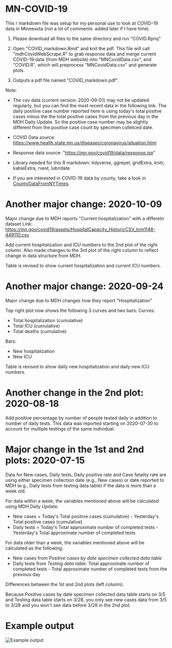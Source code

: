# MN-COVID-19
This r markdown file was setup for my personal use to look at COVID-19 data in Minnesota (not a lot of comments: added later if I have time). 

1. Please download all files to the same directory and run "COVID.Rproj"

2. Open "COVID_markdown.Rmd" and knit the pdf. This file will call "mdhCovidWebScrape.R" to grab response data and merge current COVID-19 data (from MDH website) into "MNCovidData.csv", and "COVID.R", which will preprocess "MNCovidData.csv" and generate plots.

3. Outputs a pdf file named "COVID_markdown.pdf".

Note: 
  - The csv data (current version: 2020-09-01) may not be updated regularly, but you can find the most recent data in the following link. The daily positive case number reported here is using today's total positve cases minus the the total positive cases from the previous day in the MDH Daily Update. So the positive case number may be slightly different from the positive case count by specimen colletced date.   
  
  - COVID Data source: https://www.health.state.mn.us/diseases/coronavirus/situation.html
  
  - Response data source: "https://mn.gov/covid19/data/response.jsp"
  
  - Library needed for this R markdown: tidyverse, ggrepel, gridExtra, knitr, kableExtra, rvest, lubridate  
  
  - If you are interested in COVID-19 data by county, take a look in [CountyDataFromNYTimes](../master/CountyDataFromNYTimes). 

Another major change: 2020-10-09
====
Major change due to MDH reports "Current hospitalization" with a differetn dataset
Link: https://mn.gov/covid19/assets/HospitalCapacity_HistoricCSV_tcm1148-449110.csv

Add current hospitalization and ICU numbers to the 2nd plot of the right column. 
Also made changes to the 3rd plot of the right column to reflect change in data structure from MDH.

Table is revised to show current hospitalization and current ICU numbers.

Another major change: 2020-09-24
====
Major change due to MDH changes how they report "Hospitalization"

Top right plot now shows the following 3 curves and two bars:
Curves:
- Total hospitalization (cumulative)
- Total ICU (cumulative)
- Total deaths (cumulative)

Bars:
- New hospitalization
- New ICU

Table is revised to show daily new hospitalization and daily new ICU numbers.

Another change in the 2nd plot: 2020-08-18
====
Add positive percentage by number of people tested daily in addition to number of daily tests. This data was reported starting on 2020-07-30 to account for multiple testings of the same individual.

Major change in the 1st and 2nd plots: 2020-07-15
====
Data for New cases, Daily tests, Daily positive rate and Case fatality rate are using either specimen collection date (e.g., New cases) or date reported to MDH (e.g., Daily tests from testing data table) if the data is more than a week old. 

For data within a week, the variables mentioned above will be calculated using MDH Daily Update. 
 - New cases = Today's Total positive cases (cumulative) - Yesterday's Total positive cases (cumulative) 
 - Daily tests = Today's Total approximate number of completed tests - Yesterday's Total approximate number of completed tests

For data older than a week, the variables mentioned above will be calculated as the following. 
 - New cases from *Positive cases by date specimen collected data table*
 - Daily tests from *Testing data table*: Total approximate number of completed tests - Total approximate number of completed tests from the previous day

Differences between the 1st and 2nd plots (left column). 

Because Positive cases by date specimen collected data table starts on 3/5 and Testing data table starts on 3/28, you only see new cases data from 3/5 to 3/28 and you won't see data before 3/28 in the 2nd plot. 

Example output
====
![Example output](https://github.com/coolbaby0208/MN-COVID19/blob/master/COVID_markdown.png)
